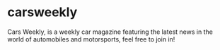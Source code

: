 # carsweekly
Cars Weekly, is a weekly car magazine featuring the latest news in the world of automobiles and motorsports, feel free to join in!
